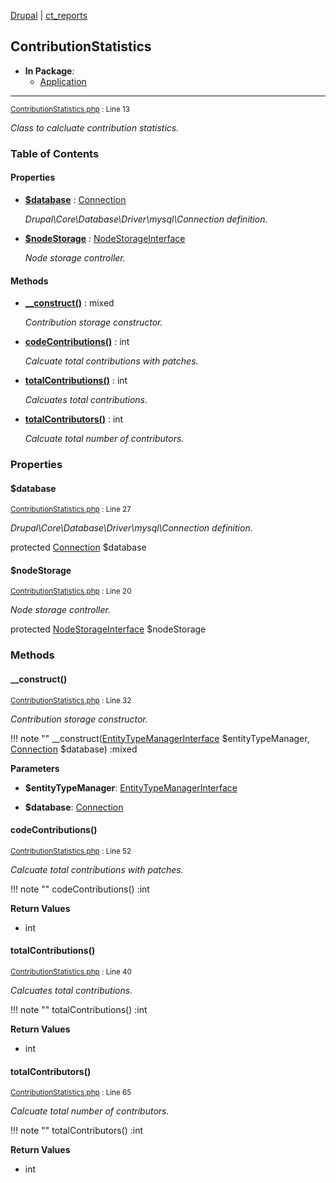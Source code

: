 
[Drupal](../namespaces/drupal.md) | [ct_reports](../namespaces/drupal-ct-reports.md)

## ContributionStatistics


- **In Package**:
    - [Application](../packages/Application.md)
  


---





<small>[ContributionStatistics.php](../files/web-modules-custom-ct-reports-src-contributionstatistics.md) : Line 13</small>

*Class to calcluate contribution statistics.*









### Table of Contents









#### Properties
- **[$database](../classes/Drupal-ct-reports-ContributionStatistics.md#database)**
         : [Connection](# "\Drupal\Core\Database\Connection")  

  *Drupal\Core\Database\Driver\mysql\Connection definition.*

- **[$nodeStorage](../classes/Drupal-ct-reports-ContributionStatistics.md#nodestorage)**
         : [NodeStorageInterface](# "\Drupal\node\NodeStorageInterface")  

  *Node storage controller.*


#### Methods
- **[__construct()](../classes/Drupal-ct-reports-ContributionStatistics.md#__construct)**
           : mixed

  *Contribution storage constructor.*

- **[codeContributions()](../classes/Drupal-ct-reports-ContributionStatistics.md#codecontributions)**
           : int

  *Calcuate total contributions with patches.*

- **[totalContributions()](../classes/Drupal-ct-reports-ContributionStatistics.md#totalcontributions)**
           : int

  *Calcuates total contributions.*

- **[totalContributors()](../classes/Drupal-ct-reports-ContributionStatistics.md#totalcontributors)**
           : int

  *Calcuate total number of contributors.*







### Properties

#### $database

<small>[ContributionStatistics.php](../files/web-modules-custom-ct-reports-src-contributionstatistics.md) : Line 27</small>

*Drupal\Core\Database\Driver\mysql\Connection definition.*


protected [Connection](# "\Drupal\Core\Database\Connection") $database







#### $nodeStorage

<small>[ContributionStatistics.php](../files/web-modules-custom-ct-reports-src-contributionstatistics.md) : Line 20</small>

*Node storage controller.*


protected [NodeStorageInterface](# "\Drupal\node\NodeStorageInterface") $nodeStorage









### Methods

#### __construct()

<small>[ContributionStatistics.php](../files/web-modules-custom-ct-reports-src-contributionstatistics.md) : Line 32</small>

*Contribution storage constructor.*

!!! note ""
    __construct([EntityTypeManagerInterface](# "\Drupal\Core\Entity\EntityTypeManagerInterface") $entityTypeManager, [Connection](# "\Drupal\Core\Database\Connection") $database) :mixed




**Parameters**

- **$entityTypeManager**: [EntityTypeManagerInterface](# "\Drupal\Core\Entity\EntityTypeManagerInterface")
    
- **$database**: [Connection](# "\Drupal\Core\Database\Connection")
    







#### codeContributions()

<small>[ContributionStatistics.php](../files/web-modules-custom-ct-reports-src-contributionstatistics.md) : Line 52</small>

*Calcuate total contributions with patches.*

!!! note ""
    codeContributions() :int









**Return Values**

- int



#### totalContributions()

<small>[ContributionStatistics.php](../files/web-modules-custom-ct-reports-src-contributionstatistics.md) : Line 40</small>

*Calcuates total contributions.*

!!! note ""
    totalContributions() :int









**Return Values**

- int



#### totalContributors()

<small>[ContributionStatistics.php](../files/web-modules-custom-ct-reports-src-contributionstatistics.md) : Line 65</small>

*Calcuate total number of contributors.*

!!! note ""
    totalContributors() :int









**Return Values**

- int




